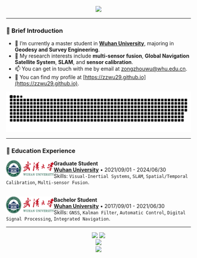 <div align=center><img src="https://readme-typing-svg.herokuapp.com?font=Calibri&weight=600&size=30&duration=2000&pause=1000&color=10B704&background=ffffff&center=true&vCenter=true&width=435&lines=Welcome+to+my+Github+!"></div>

---

### :panda_face: Brief Introduction

- 🏫 I’m currently a master student in **<a href="https://www.whu.edu.cn/">Wuhan University</a>**, majoring in **Geodesy and Survey Engineering**.
- 🌱 My research interests include **multi-sensor fusion**, **Global Navigation Satellite System**, **SLAM**, and **sensor calibration**.
- 📫 You can get in touch with me by email at [zongzhouwu@whu.edu.cn](mailto:zongzhouwu@whu.edu.cn).
- 🎈 You can find my profile at [https://zzwu29.github.io](https://zzwu29.github.io).
<div align="center">
  <img alt="github contribution grid snake animation" src="https://raw.githubusercontent.com/zzwu29/zzwu29/output/github-contribution-grid-snake.svg">
</div>

---

### 📗 Education Experience

[<img align="left" height="45px" width="130px" alt="WHU" src="./whu.png"/>](https://www.whu.edu.cn/)

**Graduate Student** \
[**Wuhan University**]([https://www.whu.edu.cn/](https://www.whu.edu.cn/)) • 2021/09/01 - 2024/06/30 \
Skills: `Visual-Inertial Systems`, `SLAM`, `Spatial/Temporal Calibration`, `Multi-sensor Fusion`.\
<br/>

[<img align="left" height="45px" width="130px" alt="WHU" src="./whu.png"/>](https://www.whu.edu.cn/)
**Bachelor Student** \
[**Wuhan University**]([https://www.whu.edu.cn/](https://www.whu.edu.cn/)) • 2017/09/01 - 2021/06/30 \
Skills: `GNSS`, `Kalman Filter`, `Automatic Control`, `Digital Signal Processing`, `Integrated Navigation`.

---

<div align="center">
<span>  </span>
<img height="170px" src="https://github-readme-stats.vercel.app/api?username=zzwu29" /><span>  </span><img height="170px" src="https://github-readme-stats.vercel.app/api/top-langs/?username=zzwu29&layout=compact&langs_count=8" />
<span>  </span>
</div>

<div align="center">
    <img  src="https://github-readme-streak-stats.herokuapp.com/?user=zzwu29" />
</div>

<div align="center">
    <img  src="https://github-readme-activity-graph.cyclic.app/graph?username=zzwu29&theme=github" />
</div>




